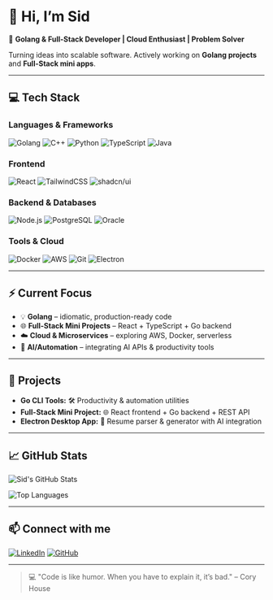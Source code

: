 # 👋 Hi, I’m Sid

🚀 **Golang & Full-Stack Developer | Cloud Enthusiast | Problem Solver**

Turning ideas into scalable software. Actively working on **Golang projects** and **Full-Stack mini apps**.  

---

## 💻 Tech Stack

### Languages & Frameworks
![Golang](https://img.shields.io/badge/-Golang-00ADD8?style=flat-square&logo=go)
![C++](https://img.shields.io/badge/-C++-00599C?style=flat-square&logo=c%2B%2B)
![Python](https://img.shields.io/badge/-Python-3776AB?style=flat-square&logo=python)
![TypeScript](https://img.shields.io/badge/-TypeScript-3178C6?style=flat-square&logo=typescript)
![Java](https://img.shields.io/badge/-Java-007396?style=flat-square&logo=java)

### Frontend
![React](https://img.shields.io/badge/-React-61DAFB?style=flat-square&logo=react)
![TailwindCSS](https://img.shields.io/badge/-TailwindCSS-06B6D4?style=flat-square&logo=tailwind-css)
![shadcn/ui](https://img.shields.io/badge/-shadcn_ui-111827?style=flat-square)

### Backend & Databases
![Node.js](https://img.shields.io/badge/-Node.js-339933?style=flat-square&logo=node.js)
![PostgreSQL](https://img.shields.io/badge/-PostgreSQL-336791?style=flat-square&logo=postgresql)
![Oracle](https://img.shields.io/badge/-Oracle-F80000?style=flat-square&logo=oracle)

### Tools & Cloud
![Docker](https://img.shields.io/badge/-Docker-2496ED?style=flat-square&logo=docker)
![AWS](https://img.shields.io/badge/-AWS-232F3E?style=flat-square&logo=amazon-aws)
![Git](https://img.shields.io/badge/-Git-F05032?style=flat-square&logo=git)
![Electron](https://img.shields.io/badge/-Electron-47848F?style=flat-square&logo=electron)

---

## ⚡ Current Focus
- 💡 **Golang** – idiomatic, production-ready code  
- 🌐 **Full-Stack Mini Projects** – React + TypeScript + Go backend  
- ☁️ **Cloud & Microservices** – exploring AWS, Docker, serverless  
- 🤖 **AI/Automation** – integrating AI APIs & productivity tools  

---

## 📂 Projects
- **Go CLI Tools:** 🛠️ Productivity & automation utilities  
- **Full-Stack Mini Project:** 🌐 React frontend + Go backend + REST API  
- **Electron Desktop App:** 📄 Resume parser & generator with AI integration  

---

## 📈 GitHub Stats
![Sid's GitHub Stats](https://github-readme-stats.vercel.app/api?username=your-github-username&show_icons=true&theme=radical)

![Top Languages](https://github-readme-stats.vercel.app/api/top-langs/?username=your-github-username&layout=compact&theme=radical)

---

## 📫 Connect with me
[![LinkedIn](https://img.shields.io/badge/LinkedIn-0077B5?style=flat-square&logo=linkedin)](https://www.linkedin.com/in/siddharth~rai/)
[![GitHub](https://img.shields.io/badge/GitHub-181717?style=flat-square&logo=github)](https://https://github.com/mr-siddd)

---

> 💻 "Code is like humor. When you have to explain it, it’s bad." – Cory House
